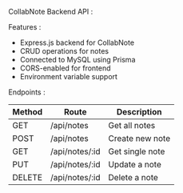CollabNote Backend API :

Features :
- Express.js backend for CollabNote
- CRUD operations for notes
- Connected to MySQL using Prisma
- CORS-enabled for frontend
- Environment variable support


Endpoints :

| Method | Route            | Description        |
|--------|------------------|--------------------|
| GET    | /api/notes       | Get all notes      |
| POST   | /api/notes       | Create new note    |
| GET    | /api/notes/:id   | Get single note    |
| PUT    | /api/notes/:id   | Update a note      |
| DELETE | /api/notes/:id   | Delete a note      |